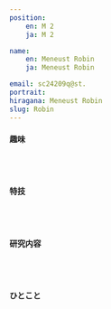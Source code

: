 ```yaml
---
position:
    en: M 2
    ja: M 2

name:
    en: Meneust Robin
    ja: Meneust Robin

email: sc24209q@st.
portrait:
hiragana: Meneust Robin
slug: Robin
---
```


#### 趣味
<br><br>

#### 特技
<br><br>

#### 研究内容
<br><br>

#### ひとこと
<br><br>

